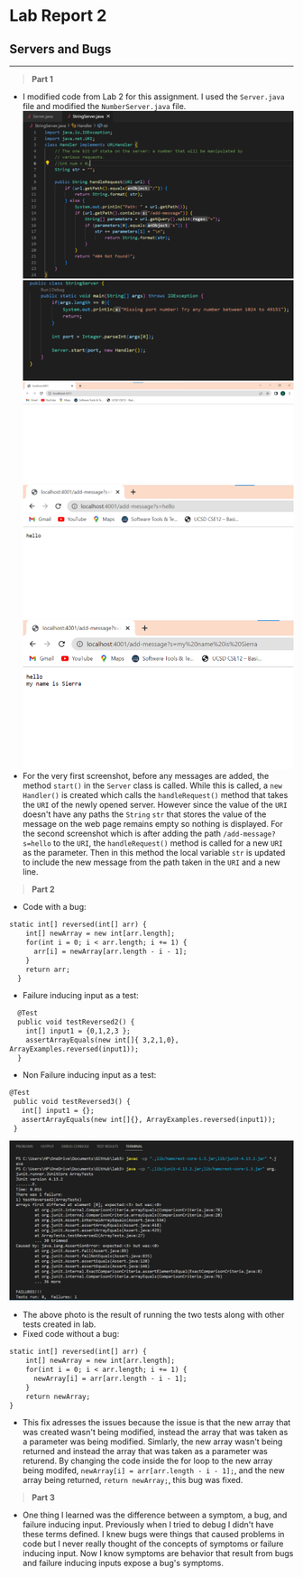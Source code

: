 # **Lab Report 2**
## Servers and Bugs
---
> **Part 1**
- I modified code from Lab 2 for this assignment. I used the `Server.java` file and modified the `NumberServer.java` file.
![Image](codePart1.png)
![Image](codeContinued.png)
![Image](BlankStringServer.png)
![Image](newMessage1.png)
![Image](newMessage2.png)
- For the very first screenshot, before any messages are added, the method `start()` in the `Server` class is called. While this is called, a `new Handler()` is created which calls the `handleRequest()` method that takes the `URI` of the newly opened server. However since the value of the `URI` doesn't have any paths the `String` `str` that stores the value of the message on the web page remains empty so nothing is displayed. For the second screenshot which is after adding the path `/add-message?s=hello` to the `URI`, the `handleRequest()` method is called for a new `URI` as the parameter. Then in this method the local variable `str` is updated to include the new message from the path taken in the `URI` and a new line. 

> **Part 2**
- Code with a bug:
```
static int[] reversed(int[] arr) {
    int[] newArray = new int[arr.length];
    for(int i = 0; i < arr.length; i += 1) {
      arr[i] = newArray[arr.length - i - 1];
    }
    return arr;
  }
  ```
- Failure inducing input as a test: 
```
  @Test
  public void testReversed2() {
    int[] input1 = {0,1,2,3 };
    assertArrayEquals(new int[]{ 3,2,1,0}, ArrayExamples.reversed(input1));
  }
  ```
- Non Failure inducing input as a test:
 ```
 @Test
  public void testReversed3() {
    int[] input1 = {};
    assertArrayEquals(new int[]{}, ArrayExamples.reversed(input1));
  }
  ```
  ![Image](BugTests.png)
 - The above photo is the result of running the two tests along with other tests created in lab. 
 - Fixed code without a bug:
 ```
static int[] reversed(int[] arr) {
     int[] newArray = new int[arr.length];
     for(int i = 0; i < arr.length; i += 1) {
       newArray[i] = arr[arr.length - i - 1];
     }
     return newArray;
}
```
 - This fix adresses the issues because the issue is that the new array that was created wasn't being modified, instead the array that was taken as a parameter was being modified. Simlarly, the new array wasn't being returned and instead the array that was taken as a parameter was returend. By changing the code inside the for loop to the new array being modifed, `newArray[i] = arr[arr.length - i - 1];`, and the new array being returned, `return newArray;`, this bug was fixed. 

> **Part 3**
- One thing I learned was the difference between a symptom, a bug, and failure inducing input. Previously when I tried to debug I didn't have these terms defined. I knew bugs were things that caused problems in code but I never really thought of the concepts of symptoms or failure inducing input. Now I know symptoms are behavior that result from bugs and failure inducing inputs expose a bug's symptoms.


